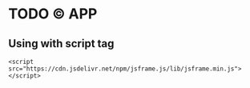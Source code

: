 # TODO &copy; APP
## Using with script tag
```
<script src="https://cdn.jsdelivr.net/npm/jsframe.js/lib/jsframe.min.js"></script>
```
